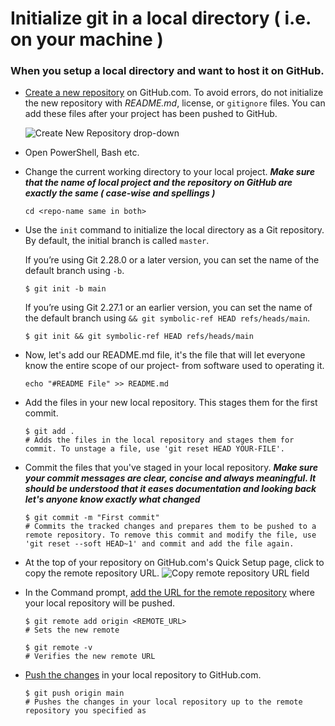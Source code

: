 # Initialize git in a local directory ( i.e. on your machine )

### When you setup a local directory and want to host it on GitHub.

-   [Create a new repository](https://docs.github.com/en/articles/creating-a-new-repository) on GitHub.com. To avoid errors, do not initialize the new repository with _README.md_, license, or `gitignore` files. You can add these files after your project has been pushed to GitHub. 
	
	![Create New Repository drop-down](https://docs.github.com/assets/cb-11427/images/help/repository/repo-create.png)
-   Open PowerShell, Bash etc.
    
-   Change the current working directory to your local project.
***Make sure that the name of local project and the repository on GitHub are exactly the same ( case-wise and spellings )***
	```
	cd <repo-name same in both>
	```
    
-   Use the `init` command to initialize the local directory as a Git repository. By default, the initial branch is called `master`.
    
    If you’re using Git 2.28.0 or a later version, you can set the name of the default branch using `-b`.
    
    ```shell
    $ git init -b main
    ```
    
    If you’re using Git 2.27.1 or an earlier version, you can set the name of the default branch using `&& git symbolic-ref HEAD refs/heads/main`.
    
    ```shell
    $ git init && git symbolic-ref HEAD refs/heads/main
    ```
    
- Now, let's add our README.md file, it's the file that will let everyone know the entire scope of our project- from software used to operating it.
	```shell
	echo "#README File" >> README.md
	```
-   Add the files in your new local repository. This stages them for the first commit.
    
    ```shell
    $ git add .
    # Adds the files in the local repository and stages them for commit. To unstage a file, use 'git reset HEAD YOUR-FILE'.
    ```
    
-   Commit the files that you've staged in your local repository.
***Make sure your commit messages are clear, concise and always meaningful. It should be understood that it eases documentation and looking back let's anyone know exactly what changed***
    
    ```shell
    $ git commit -m "First commit"
    # Commits the tracked changes and prepares them to be pushed to a remote repository. To remove this commit and modify the file, use 'git reset --soft HEAD~1' and commit and add the file again.
    ```
    
-   At the top of your repository on GitHub.com's Quick Setup page, click to copy the remote repository URL. ![Copy remote repository URL field](https://docs.github.com/assets/cb-25662/images/help/repository/copy-remote-repository-url-quick-setup.png)
-   In the Command prompt, [add the URL for the remote repository](https://docs.github.com/en/github/getting-started-with-github/managing-remote-repositories) where your local repository will be pushed.
    
    ```shell
    $ git remote add origin <REMOTE_URL>
    # Sets the new remote
    
    $ git remote -v
    # Verifies the new remote URL
    ```
    
-   [Push the changes](https://docs.github.com/en/github/getting-started-with-github/pushing-commits-to-a-remote-repository) in your local repository to GitHub.com.
    
    ```shell
    $ git push origin main
    # Pushes the changes in your local repository up to the remote repository you specified as 
    ```


	

	

